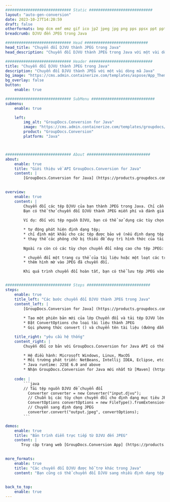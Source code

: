 ```yaml
---
############################# Static ############################
layout: "auto-gen-conversion"
date: 2023-10-27T14:20:59
draft: false
otherformats: bmp dcm emf emz gif ico jp2 jpeg jpg png pps ppsx ppt pptx psb psd svg svgz tga tif tiff webp wmf wmz
breadcrumb: DJVU đến JPEG trong Java

############################# Head ############################
head_title: "Chuyển đổi DJVU thành JPEG trong Java"
head_description: "Chuyển đổi DJVU thành JPEG trong Java với một vài dòng mã. Chuyển đổi hơn 160 định dạng tệp bằng API chuyển đổi tài liệu GroupDocs cho Java"

############################# Header ############################
title: "Chuyển đổi DJVU thành JPEG trong Java"
description: "Chuyển đổi DJVU thành JPEG với một vài dòng mã Java"
bg_image: "https://cms.admin.containerize.com/templates/aspose/App_Themes/V3/images/bg/header1.png"
bg_overlay: false
button:
    enable: true

############################# SubMenu ############################
submenu:
    enable: true

    left:
        img_alt: "GroupDocs.Conversion for Java"
        image: "https://cms.admin.containerize.com/templates/groupdocs/images/product-logos/90x90-noborder/groupdocs-conversion-java.png"
        product: "GroupDocs.Conversion"
        platform: "Java"



############################# About ############################
about:
    enable: true
    title: "Giới thiệu về API GroupDocs.Conversion for Java"
    content: |
        [GroupDocs.Conversion for Java] (https://products.groupdocs.com/conversion/java/) là một API chuyển đổi định dạng tệp nâng cao để chuyển đổi giữa các định dạng hình ảnh và tài liệu phổ biến như Microsoft Office, OpenDocument, PDF, HTML, email, CAD. và hơn thế nữa chỉ với một vài dòng mã. API gốc tự động phát hiện các định dạng của tài liệu gốc và cung cấp nhiều tùy chọn để tùy chỉnh các tài liệu được chuyển đổi. Cùng với chức năng trích xuất thông tin từ tài liệu, nó còn hỗ trợ bộ nhớ đệm kết quả chuyển đổi vào đĩa cục bộ theo mặc định. Tuy nhiên, bất kỳ loại bộ nhớ đệm nào cũng có thể được hỗ trợ bằng cách triển khai các giao diện thích hợp - Amazon S3, Dropbox, Google Drive, Windows Azure, Reddis hoặc bất kỳ giao diện nào khác.
    

overview:
    enable: true
    content: |
        Chuyển đổi các tệp DJVU của bạn thành JPEG trong Java. Chỉ cần một vài dòng mã Java trên bất kỳ nền tảng nào bạn chọn, chẳng hạn như Windows, Linux, macOS.
        Bạn có thể thử chuyển đổi DJVU thành JPEG miễn phí và đánh giá chất lượng của kết quả chuyển đổi. Cùng với các tập lệnh chuyển đổi tệp đơn giản, bạn có thể thử các tùy chọn phức tạp hơn để tải tệp nguồn DJVU và lưu trữ đầu ra JPEG. 
        
        Ví dụ: đối với tệp nguồn DJVU, bạn có thể sử dụng các tùy chọn tải sau:

        * tự động phát hiện định dạng tệp;
        * chỉ định mật khẩu cho các tệp được bảo vệ (nếu định dạng tệp hỗ trợ nó);
        * thay thế các phông chữ bị thiếu để duy trì hình thức của tài liệu.
        
        Ngoài ra còn có các tùy chọn chuyển đổi nâng cao cho tệp JPEG:

        * chuyển đổi một trang cụ thể của tài liệu hoặc một loạt các trang;
        * thêm hình mờ vào JPEG đã chuyển đổi.

        Khi quá trình chuyển đổi hoàn tất, bạn có thể lưu tệp JPEG vào đường dẫn tệp cục bộ của mình hoặc vào bất kỳ bộ nhớ nào của bên thứ ba như FTP, Amazon S3, Google Drive, Dropbox, v.v. Xin lưu ý - để chuyển đổi DJVU sang JPEG, bạn không cần cài đặt thêm bất kỳ phần mềm nào, chẳng hạn như MS Office, Open Office, Adobe Acrobat Reader, v.v.


############################# Steps ############################
steps:
    enable: true
    title_left: "Các bước chuyển đổi DJVU thành JPEG trong Java"
    content_left: |
        [GroupDocs.Conversion for Java] (https://products.groupdocs.com/conversion/java/) cho phép nhà phát triển dễ dàng chuyển đổi tệp DJVU thành JPEG bằng một vài dòng mã.
        
        * Tạo một phiên bản mới của lớp Chuyển đổi và tải tệp DJVU lên với đường dẫn đầy đủ
        * Đặt ConvertOptions cho loại tài liệu thành JPEG
        * Gọi phương thức convert () và chuyển tên tài liệu (đường dẫn đầy đủ) và định dạng (JPEG) làm tham số

    title_right: "yêu cầu hệ thống"
    content_right: |
        Chuyển đổi cơ bản với GroupDocs.Conversion for Java API có thể được thực hiện chỉ với một vài dòng mã. API của chúng tôi được hỗ trợ trên tất cả các nền tảng và hệ điều hành chính. Trước khi thực thi mã bên dưới, hãy đảm bảo rằng bạn đã cài đặt các điều kiện tiên quyết sau trên hệ thống của mình.

        * Hệ điều hành: Microsoft Windows, Linux, MacOS
        * Môi trường phát triển: NetBeans, Intellij IDEA, Eclipse, etc.
        * Java runtime: J2SE 6.0 and above
        * Nhận GroupDocs.Conversion for Java mới nhất từ ​​[Maven] (https://repository.groupdocs.com/webapp/#/artifacts/browse/tree/General/repo/com/groupdocs/groupdocs-conversion)
         
    code: |
        ```java    
        // Tải tệp nguồn DJVU để chuyển đổi
          Converter converter = new Converter("input.djvu");
          // Chuẩn bị các tùy chọn chuyển đổi cho định dạng mục tiêu JPEG
          ConvertOptions convertOptions = new FileType().fromExtension("jpeg").getConvertOptions();
          // Chuyển sang định dạng JPEG
          converter.convert("output.jpeg", convertOptions);
        ```

demos:
    enable: true
    title: "Bản trình diễn trực tiếp từ DJVU đến JPEG"
    content: |
       Truy cập trang web [GroupDocs.Conversion App] (https://products.groupdocs.app/conversion/family) của chúng tôi và thử chuyển đổi DJVU thành JPEG ngay bây giờ. Bản demo miễn phí có những lợi ích sau
          

more_formats:
    enable: true
    title: "Các chuyển đổi DJVU được hỗ trợ khác trong Java"
    content: "Bạn cũng có thể chuyển đổi DJVU sang nhiều định dạng tệp khác. Vui lòng xem danh sách bên dưới."
       
       
back_to_top:
    enable: true
---
```

